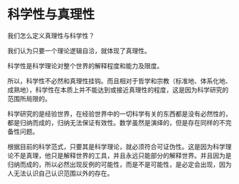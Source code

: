 # 科学性与真理性

我们怎么定义真理性与科学性？

我们认为只要一个理论逻辑自洽，就体现了真理性。

科学性是科学理论对整个世界的解释程度和能力及限度。

所以，科学性不必然和真理性挂钩。而且相对于哲学和宗教（标准地、体系化地、成熟地），科学性在本质上并不能达到或接近真理性的程度，这是因为科学研究的范围所局限的。

科学研究的是经验世界，在经验世界中的一切科学有关的东西都是没有必然性的，都是归纳而成的，归纳无法保证有效性。数学虽然是演绎的，但是存在同样的不完备性问题。

根据目前的科学范式，只要其是科学理论，就必须符合可证伪性。这是因为科学理论不是真理，他只是解释世界的工具，并且永远只能部分的解释世界。并且因为是归纳而成的，所以必然出现反例的可能性，而是不是可能性，是必定会出现，因为人无法认识自己认识范围以外的存在。
